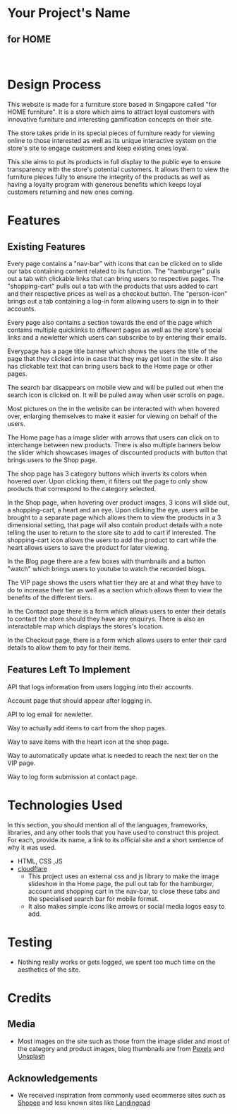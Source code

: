# Your Project's Name

## __for HOME__
<br>

# Design Process
 
This website is made for a furniture store based in Singapore called "for HOME furniture". It is a store which aims to attract loyal customers with innovative furniture and interesting gamification concepts on their site.

The store takes pride in its special pieces of furniture ready for viewing online to those interested as well as its unique interactive system on the store's site to engage customers and keep existing ones loyal.

This site aims to put its products in full display to the public eye to ensure transparency with the store's potential customers. It allows them to view the furniture pieces fully to ensure the integrity of the products as well as having a loyalty program with generous benefits which keeps loyal customers returning and new ones coming.

# Features

## Existing Features

Every page contains a "nav-bar" with icons that can be clicked on to slide our tabs containing content related to its function. The "hamburger" pulls out a tab with clickable links that can bring users to respective pages. The "shopping-cart" pulls out a tab with the products that usrs added to cart and their respective prices as well as a checkout button. The "person-icon" brings out a tab containing a log-in form allowing users to sign in to their accounts.

Every page also contains a section towards the end of the page which contains multiple quicklinks to different pages as well as the store's social links and a newletter which users can subscribe to by entering their emails.

Everypage has a page title banner which shows the users the title of the page that they clicked into in case that they may get lost in the site. It also has clickable text that can bring users back to the Home page or other pages.

The search bar disappears on mobile view and will be pulled out when the search icon is clicked on. It will be pulled away when user scrolls on page.

Most pictures on the in the website can be interacted with when hovered over, enlarging themselves to make it easier for viewing on behalf of the users.

The Home page has a image slider with arrows that users can click on to interchange between new products. There is also multiple banners below the slider which showcases images of discounted products with button that brings users to the Shop page.

The shop page has 3 category buttons which inverts its colors when hovered over. Upon clicking them, it filters out the page to only show products that correspond to the category selected.

In the Shop page, when hovering over product images, 3 icons will slide out, a shopping-cart, a heart and an eye. Upon clicking the eye, users will be brought to a separate page which allows them to view the products in a 3 dimensional setting, that page will also contain product details with a note telling the user to return to the store site to add to cart if interested. The shopping-cart icon allows the users to add the product to cart while the heart allows users to save the product for later viewing.

In the Blog page there are a few boxes with thumbnails and a button "watch" which brings users to youtube to watch the recorded blogs.

The VIP page shows the users what tier they are at and what they have to do to increase their tier as well as a section which allows them to view the benefits of the different tiers.

In the Contact page there is a form which allows users to enter their details to contact the store should they have any enquirys. There is also an interactable map which displays the stores's location.

In the Checkout page, there is a form which allows users to enter their card details to allow them to pay for their items.

## Features Left To Implement

API that logs information from users logging into their accounts.

Account page that should appear after logging in.

API to log email for newletter.

Way to actually add items to cart from the shop pages.

Way to save items with the heart icon at the shop page.

Way to automatically update what is needed to reach the next tier on the VIP page.

Way to log form submission at contact page.

# Technologies Used

In this section, you should mention all of the languages, frameworks, libraries, and any other tools that you have used to construct this project. For each, provide its name, a link to its official site and a short sentence of why it was used.

- HTML, CSS ,JS
- [cloudflare](https://cdnjs.cloudflare.com/ajax/libs/font-awesome/5.15.4/css/all.min.css)
    - This project uses an external css and js library to make the image slideshow in the Home page, the pull out tab for the hamburger, account and shopping cart in the nav-bar, to close these tabs and the specialised search bar for mobile format.
    - It also makes simple icons like arrows or social media logos easy to add.

# Testing

- Nothing really works or gets logged, we spent too much time on the aesthetics of the site.

# Credits

## Media

- Most images on the site such as those from the image slider and most of the category and product images, blog thumbnails are from [Pexels](https://www.pexels.com) and [Unsplash](https://unsplash.com)

## Acknowledgements

- We received inspiration from commonly used ecommerse sites such as [Shopee](https://shopee.sg) and less known sites like [Landingpad](https://landingpad.shop)